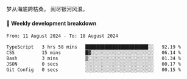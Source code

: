 梦从海底跨枯桑。
阅尽银河风浪。


#### 📝 Weekly development breakdown

<!--START_SECTION:waka-->

```txt
From: 11 August 2024 - To: 18 August 2024

TypeScript   3 hrs 58 mins   ███████████████████████░░   92.19 %
CSS          15 mins         █▓░░░░░░░░░░░░░░░░░░░░░░░   06.14 %
Bash         3 mins          ▒░░░░░░░░░░░░░░░░░░░░░░░░   01.34 %
JSON         0 secs          ░░░░░░░░░░░░░░░░░░░░░░░░░   00.17 %
Git Config   0 secs          ░░░░░░░░░░░░░░░░░░░░░░░░░   00.15 %
```

<!--END_SECTION:waka-->



